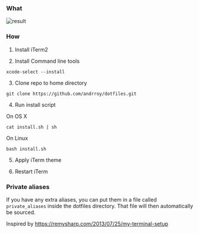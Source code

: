 ### What

![result](http://i.imgur.com/FAgPZ6N.png)

### How

1. Install iTerm2

2. Install Command line tools

```xcode-select --install```

3. Clone repo to home directory

```git clone https://github.com/andrroy/dotfiles.git```

4. Run install script

On OS X

```cat install.sh | sh```

On Linux

```bash install.sh```

5. Apply iTerm theme

6. Restart iTerm


### Private aliases
If you have any extra aliases, you can put them in a file called ```private_aliases``` inside the dotfiles directory. That file will then automatically be sourced.  

Inspired by https://remysharp.com/2013/07/25/my-terminal-setup
